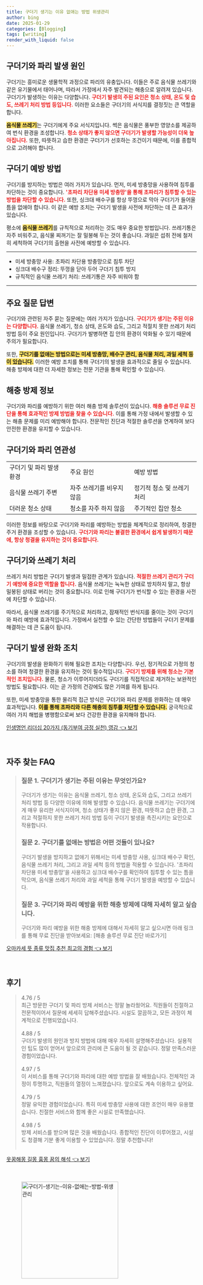 ```yaml
---
title: 구더기 생기는 이유 없애는 방법 위생관리
author: bing
date: 2025-01-29
categories: [Blogging]
tags: [writing]
render_with_liquid: false
---
```



<h2 id='구더기와_파리_발생_원인'>구더기와 파리 발생 원인</h2>

<p>구더기는 흥미로운 생물학적 과정으로 파리의 유충입니다. 이들은 주로 음식물 쓰레기와 같은 유기물에서 태어나며, 따라서 가정에서 자주 발견되는 해충으로 알려져 있습니다. 구더기가 발생하는 이유는 다양합니다. <b><span style="color: #ee2323;">구더기 발생의 주된 요인은 청소 상태, 온도 및 습도, 쓰레기 처리 방법 등입니다.</span></b> 이러한 요소들은 구더기의 서식지를 결정짓는 큰 역할을 합니다.</p>

<p><b><span style="background-color: #ffe066;">음식물 쓰레기</span></b>는 구더기에게 주요 서식지입니다. 썩은 음식물은 풍부한 영양소를 제공하여 번식 환경을 조성합니다. <b><span style="color: #ee2323;">청소 상태가 좋지 않으면 구더기가 발생할 가능성이 더욱 높아집니다.</span></b> 또한, 따뜻하고 습한 환경은 구더기가 선호하는 조건이기 때문에, 이를 종합적으로 고려해야 합니다.</p>

<h2 id='구더기_예방_방법'>구더기 예방 방법</h2>

<p>구더기를 방지하는 방법은 여러 가지가 있습니다. 먼저, 미세 방충망을 사용하여 침투를 차단하는 것이 중요합니다. <b><span style="color: #ee2323;">'초파리 차단용 미세 방충망'을 통해 초파리가 침투할 수 있는 방법을 차단할 수 있습니다.</span></b> 또한, 싱크대 배수구를 항상 뚜껑으로 막아 구더기가 들어올 틈을 없애야 합니다. 이 같은 예방 조치는 구더기 발생을 사전에 차단하는 데 큰 효과가 있습니다.</p>

<p>평소에 <b><span style="background-color: #ffe066;">음식물 쓰레기</span></b>를 규칙적으로 처리하는 것도 매우 중요한 방법입니다. 쓰레기통은 자주 비워주고, 음식물 찌꺼기는 잘 밀봉해 두는 것이 좋습니다. 과일은 섭취 전에 철저히 세척하여 구더기의 출현을 사전에 예방할 수 있습니다.</p>

<hr />

<ul>
    <li>미세 방충망 사용: 초파리 차단용 방충망으로 침투 차단</li>
    <li>싱크대 배수구 정리: 뚜껑을 닫아 두어 구더기 침투 방지</li>
    <li>규칙적인 음식물 쓰레기 처리: 쓰레기통은 자주 비워야 함</li>
</ul>

<hr />

<h2 id='주요_질문_답변'>주요 질문 답변</h2>

<p>구더기와 관련된 자주 묻는 질문에는 여러 가지가 있습니다. <b><span style="color: #ee2323;">구더기가 생기는 주된 이유는 다양합니다.</span></b> 음식물 쓰레기, 청소 상태, 온도와 습도, 그리고 적절치 못한 쓰레기 처리 방법 등이 주요 원인입니다. 구더기가 발병하면 집 안의 환경이 악화될 수 있기 때문에 주의가 필요합니다.</p>

<p>또한, <b><span style="background-color: #ffe066;">구더기를 없애는 방법으로는 미세 방충망, 배수구 관리, 음식물 처리, 과일 세척 등이 있습니다.</span></b> 이러한 예방 조치를 통해 구더기의 발생을 효과적으로 줄일 수 있습니다. 해충 방제에 대한 더 자세한 정보는 전문 기관을 통해 확인할 수 있습니다.</p>

<h2 id='해충_방제_정보'>해충 방제 정보</h2>

<p>구더기와 파리를 예방하기 위한 여러 해충 방제 솔루션이 있습니다. <b><span style="color: #ee2323;">해충 솔루션 무료 진단을 통해 효과적인 방제 방법을 찾을 수 있습니다.</span></b> 이를 통해 가정 내에서 발생할 수 있는 해충 문제를 미리 예방해야 합니다. 전문적인 진단과 적절한 솔루션을 연계하여 보다 안전한 환경을 유지할 수 있습니다.</p>

<h2 id='구더기와_파리_연관성'>구더기와 파리 연관성</h2>

<table>
    <tr>
        <td>구더기 및 파리 발생 환경</td>
        <td>주요 원인</td>
        <td>예방 방법</td>
    </tr>
    <tr>
        <td>음식물 쓰레기 주변</td>
        <td>자주 쓰레기를 비우지 않음</td>
        <td>정기적 청소 및 쓰레기 처리</td>
    </tr>
    <tr>
        <td>더러운 청소 상태</td>
        <td>청소를 자주 하지 않음</td>
        <td>주기적인 집안 청소</td>
    </tr>
</table>

<p>이러한 정보를 바탕으로 구더기와 파리를 예방하는 방법을 체계적으로 정리하여, 청결한 주거 환경을 조성할 수 있습니다. <b><span style="color: #ee2323;">구더기와 파리는 불결한 환경에서 쉽게 발생하기 때문에, 항상 청결을 유지하는 것이 중요합니다.</span></b></p>

<h2 id='구더기_쓰레기_처리'>구더기와 쓰레기 처리</h2>

<p>쓰레기 처리 방법은 구더기 발생과 밀접한 관계가 있습니다. <b><span style="color: #ee2323;">적절한 쓰레기 관리가 구더기 예방에 중요한 역할을 합니다.</span></b> 음식물 쓰레기는 눅눅한 상태로 방치하지 말고, 항상 밀봉된 상태로 버리는 것이 중요합니다. 이로 인해 구더기가 번식할 수 있는 환경을 사전에 차단할 수 있습니다.</p>

<p>따라서, 음식물 쓰레기를 주기적으로 처리하고, 잠재적인 번식지를 줄이는 것이 구더기와 파리 예방에 효과적입니다. 가정에서 실천할 수 있는 간단한 방법들이 구더기 문제를 해결하는 데 큰 도움이 됩니다.</p>

<h2 id='구더기_발생_완화_조치'>구더기 발생 완화 조치</h2>

<p>구더기의 발생을 완화하기 위해 필요한 조치는 다양합니다. 우선, 정기적으로 가정의 청소를 하여 청결한 환경을 유지하는 것이 필수적입니다. <b><span style="color: #ee2323;">구더기 방제를 위해 청소는 기본적인 조치입니다.</span></b> 물론, 청소가 이루어지더라도 구더기를 직접적으로 제거하는 보완적인 방법도 필요합니다. 이는 곧 가정의 건강에도 많은 기여를 하게 됩니다.</p>

<p>또한, 미세 방충망을 통한 물리적 접근 방식은 구더기와 파리 문제를 완화하는 데 매우 효과적입니다. <b><span style="background-color: #ffe066;">이를 통해 초파리와 다른 해충의 침투를 차단할 수 있습니다.</span></b> 궁극적으로 여러 가지 해법을 병행함으로써 보다 건강한 환경을 유지해야 합니다.</p>


<p><a class="click-button" title="인생명언 리더십 20가지 (동기부여 긍정 실천) 영감" href="https://afficreate.github.io/posts/%EC%9D%B8%EC%83%9D%EB%AA%85%EC%96%B8-%EB%A6%AC%EB%8D%94%EC%8B%AD-20%EA%B0%80%EC%A7%80-(%EB%8F%99%EA%B8%B0%EB%B6%80%EC%97%AC-%EA%B8%8D%EC%A0%95-%EC%8B%A4%EC%B2%9C)-%EC%98%81%EA%B0%90/" rel="dofollow">인생명언 리더십 20가지 (동기부여 긍정 실천) 영감 👈 보기</a></p><br>
<h2 id='자주_찾는_FAQ'>자주 찾는 FAQ</h2>
<div itemscope="" itemtype="https://schema.org/FAQPage">
<blockquote>
<div itemscope="" itemprop="mainEntity" itemtype="https://schema.org/Question">
<h3 itemprop="name">질문 1. 구더기가 생기는 주된 이유는 무엇인가요?</h3>
<div itemscope="" itemprop="acceptedAnswer" itemtype="https://schema.org/Answer">
<span itemprop="text">
<p>구더기가 생기는 이유는 음식물 쓰레기, 청소 상태, 온도와 습도, 그리고 쓰레기 처리 방법 등 다양한 이유에 의해 발생할 수 있습니다. 음식물 쓰레기는 구더기에게 매우 유리한 서식지이며, 청소 상태가 좋지 않은 환경, 따뜻하고 습한 환경, 그리고 적절하지 못한 쓰레기 처리 방법 등이 구더기 발생을 촉진시키는 요인으로 작용합니다.</p>
</span>
</div>
</div>
<div itemscope="" itemprop="mainEntity" itemtype="https://schema.org/Question">
<h3 itemprop="name">질문 2. 구더기를 없애는 방법은 어떤 것들이 있나요?</h3>
<div itemscope="" itemprop="acceptedAnswer" itemtype="https://schema.org/Answer">
<span itemprop="text">
<p>구더기 발생을 방지하고 없애기 위해서는 미세 방충망 사용, 싱크대 배수구 확인, 음식물 쓰레기 처리, 그리고 과일 세척 등의 방법을 적용할 수 있습니다. '초파리 차단용 미세 방충망'을 사용하고 싱크대 배수구를 확인하여 침투할 수 있는 틈을 막으며, 음식물 쓰레기 처리와 과일 세척을 통해 구더기 발생을 예방할 수 있습니다.</p>
</span>
</div>
</div>
<div itemscope="" itemprop="mainEntity" itemtype="https://schema.org/Question">
<h3 itemprop="name">질문 3. 구더기와 파리 예방을 위한 해충 방제에 대해 자세히 알고 싶습니다.</h3>
<div itemscope="" itemprop="acceptedAnswer" itemtype="https://schema.org/Answer">
<span itemprop="text">
<p>구더기와 파리 예방을 위한 해충 방제에 대해서 자세히 알고 싶으시면 아래 링크를 통해 무료 진단을 받아보세요: [해충 솔루션 무료 진단 바로가기]</p>
</span>
</div>
</div>
</blockquote>
</div>
<p><a class="click-button" title="오마카세 뜻 종류 맛집 추천 최고의 경험" href="https://afficreate.github.io/posts/%EC%98%A4%EB%A7%88%EC%B9%B4%EC%84%B8-%EB%9C%BB-%EC%A2%85%EB%A5%98-%EB%A7%9B%EC%A7%91-%EC%B6%94%EC%B2%9C-%EC%B5%9C%EA%B3%A0%EC%9D%98-%EA%B2%BD%ED%97%98/" rel="dofollow">오마카세 뜻 종류 맛집 추천 최고의 경험 👈 보기</a></p><br>
<h2 id='후기'>후기</h2>
<div itemscope itemtype="https://schema.org/Product">
  <blockquote>
  <div itemprop="review" itemscope itemtype="https://schema.org/Review">
      <div itemprop="reviewRating" itemscope itemtype="https://schema.org/Rating"> <span itemprop="ratingValue">4.76</span> / <span itemprop="bestRating">5</span> </div>
      <span itemprop="reviewBody">최근 방문한 구더기 및 파리 방제 서비스는 정말 놀라웠어요. 직원들이 친절하고 전문적이어서 질문에 세세히 답해주셨습니다. 시설도 깔끔하고, 모든 과정이 체계적으로 진행되었습니다.</span>
  </div>
  <br>
  <div itemprop="review" itemscope itemtype="https://schema.org/Review">
      <div itemprop="reviewRating" itemscope itemtype="https://schema.org/Rating"> <span itemprop="ratingValue">4.88</span> / <span itemprop="bestRating">5</span> </div>
      <span itemprop="reviewBody">구더기 발생의 원인과 방지 방법에 대해 매우 자세히 설명해주셨습니다. 실용적인 팁도 많이 얻어서 앞으로의 관리에 큰 도움이 될 것 같습니다. 정말 만족스러운 경험이었습니다.</span>
  </div>
  <br>
  <div itemprop="review" itemscope itemtype="https://schema.org/Review">
      <div itemprop="reviewRating" itemscope itemtype="https://schema.org/Rating"> <span itemprop="ratingValue">4.97</span> / <span itemprop="bestRating">5</span> </div>
      <span itemprop="reviewBody">이 서비스를 통해 구더기와 파리에 대한 예방 방법을 잘 배웠습니다. 전체적인 과정이 투명하고, 직원들의 열정이 느껴졌습니다. 앞으로도 계속 이용하고 싶어요.</span>
  </div>
  <br>
  <div itemprop="review" itemscope itemtype="https://schema.org/Review">
      <div itemprop="reviewRating" itemscope itemtype="https://schema.org/Rating"> <span itemprop="ratingValue">4.79</span> / <span itemprop="bestRating">5</span> </div>
      <span itemprop="reviewBody">정말 유익한 경험이었습니다. 특히 미세 방충망 사용에 대한 조언이 매우 유용했습니다. 친절한 서비스와 함께 좋은 시설로 만족했습니다.</span>
  </div>
  <br>
  <div itemprop="review" itemscope itemtype="https://schema.org/Review">
      <div itemprop="reviewRating" itemscope itemtype="https://schema.org/Rating"> <span itemprop="ratingValue">4.98</span> / <span itemprop="bestRating">5</span> </div>
      <span itemprop="reviewBody">방제 서비스를 받으며 많은 것을 배웠습니다. 종합적인 진단이 이루어졌고, 시설도 청결해 기분 좋게 이용할 수 있었습니다. 정말 추천합니다!</span>
  </div>
  <br>
  </blockquote>
</div>
<p><a class="click-button" title="옷꿈해몽 길몽 흉몽 꿈의 해석" href="https://afficreate.github.io/posts/%EC%98%B7%EA%BF%88%ED%95%B4%EB%AA%BD-%EA%B8%B8%EB%AA%BD-%ED%9D%89%EB%AA%BD-%EA%BF%88%EC%9D%98-%ED%95%B4%EC%84%9D/" rel="dofollow">옷꿈해몽 길몽 흉몽 꿈의 해석 👈 보기</a></p><br>
<figure class="image"><img src="https://afficreate.github.io/assets/img/thumbnail/구더기-생기는-이유-없애는-방법-위생관리.webp" alt="구더기-생기는-이유-없애는-방법-위생관리" width="256" height="256"></figure>